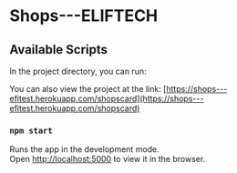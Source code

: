 # Shops---ELIFTECH

## Available Scripts

In the project directory, you can run:

You can also view the project at the link: [https://shops---efitest.herokuapp.com/shopscard](https://shops---efitest.herokuapp.com/shopscard)

### `npm start`

Runs the app in the development mode.<br />
Open [http://localhost:5000](http://localhost:5000) to view it in the browser.
